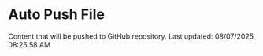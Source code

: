# Auto Push File

Content that will be pushed to GitHub repository.
Last updated: 08/07/2025, 08:25:58 AM